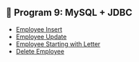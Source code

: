 

## 📌 Program 9: MySQL + JDBC
- [Employee Insert](https://github.com/Nisarga0904/Advanced-Java/blob/main/Output/JDBCEmployee8c.png)
- [Employee Update](https://github.com/Nisarga0904/Advanced-Java/blob/main/Output/JDBCEmployee8d.png)
- [Employee Starting with Letter](https://github.com/Nisarga0904/Advanced-Java/blob/main/Output/JDBCmployee9c.png)
- [Delete Employee](https://github.com/Nisarga0904/Advanced-Java/blob/main/Output/JDBCEmployee9d.png)

